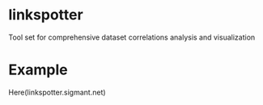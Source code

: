 # linkspotter
Tool set for comprehensive dataset correlations analysis and visualization
# Example
Here(linkspotter.sigmant.net)
